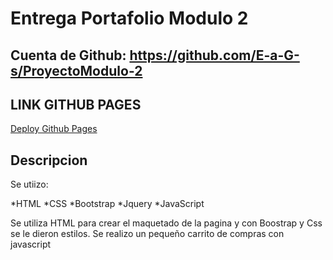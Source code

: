 # Entrega Portafolio Modulo 2

## Cuenta de Github: https://github.com/E-a-G-s/ProyectoModulo-2

## LINK GITHUB PAGES

[Deploy Github Pages](https://e-a-g-s.github.io/ProyectoModulo-2)

## Descripcion

Se utiizo:

*HTML
*CSS
*Bootstrap
*Jquery
\*JavaScript

Se utiliza HTML para crear el maquetado de la pagina y con Boostrap y Css se le dieron estilos.
Se realizo un pequeño carrito de compras con javascript
